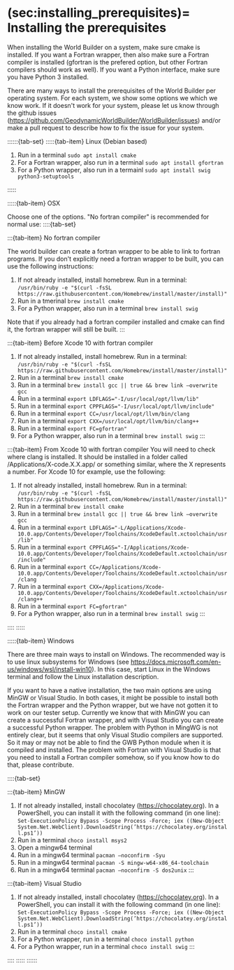 (sec:installing_prerequisites)=
Installing the prerequisites
============================

When installing the World Builder on a system, make sure cmake is installed.
If you want a Fortran wrapper, then also make sure a Fortran compiler is installed (gfortran is the prefered option, but other Fortran compilers should work as well).
If you want a Python interface, make sure you have Python 3 installed.

There are many ways to install the prerequisites of the World Builder per operating system.
For each system, we show some options we which we know work.
If it doesn't work for your system, please let us know through the github issues (<https://github.com/GeodynamicWorldBuilder/WorldBuilder/issues>) and/or make a pull request to describe how to fix the issue for your system.

::::::{tab-set}
:::::{tab-item} Linux (Debian based)

1. Run in a terminal `sudo apt install cmake`
2. For a Fortran wrapper, also run in a terminal `sudo apt install gfortran`
3. For a Python wrapper, also run in a termainl `sudo apt install swig python3-setuptools`

:::::

:::::{tab-item} OSX

Choose one of the options. "No fortran compiler" is recommended for normal use:
::::{tab-set}

:::{tab-item} No fortran compiler

The world builder can create a fortran wrapper to be able to link to fortran programs.
If you don't explicitly need a fortran wrapper to be built, you can use the following instructions:
1. If not already installed, install homebrew. Run in a terminal: `/usr/bin/ruby -e "$(curl -fsSL https://raw.githubusercontent.com/Homebrew/install/master/install)"`
2. Run in a tmerinal `brew install cmake`
3. For a Python wrapper, also run in a terminal `brew install swig`

Note that if you already had a fortran compiler installed and cmake can find it, the fortran wrapper will still be built.
:::

:::{tab-item} Before Xcode 10 with fortran compiler
1. If not already installed, install homebrew. Run in a terminal: `/usr/bin/ruby -e "$(curl -fsSL https://raw.githubusercontent.com/Homebrew/install/master/install)"`
2. Run in a terminal `brew install cmake`
3. Run in a terminal `brew install gcc || true && brew link –overwrite gcc`
4. Run in a terminal `export LDFLAGS="-I/usr/local/opt/llvm/lib"`
5. Run in a terminal `export CPPFLAGS="-I/usr/local/opt/llvm/include"`
6. Run in a terminal `export CC=/usr/local/opt/llvm/bin/clang`
7. Run in a terminal `export CXX=/usr/local/opt/llvm/bin/clang++`
8. Run in a terminal `export FC=gfortran"`
9. For a Python wrapper, also run in a terminal `brew install swig`
:::

:::{tab-item} From Xcode 10 with fortran compiler
You will need to check where clang is installed.
It should be installed in a folder called /Applications/X-code.X.X.app/ or something similar, where the X represents a number.
For Xcode 10 for example, use the following:
1. If not already installed, install homebrew. Run in a terminal: `/usr/bin/ruby -e "$(curl -fsSL https://raw.githubusercontent.com/Homebrew/install/master/install)"`
2. Run in a terminal `brew install cmake`
3. Run in a terminal `brew install gcc || true && brew link –overwrite gcc`
4. Run in a terminal `export LDFLAGS="-L/Applications/Xcode-10.0.app/Contents/Developer/Toolchains/XcodeDefault.xctoolchain/usr/lib"`
5. Run in a terminal `export CPPFLAGS="-I/Applications/Xcode-10.0.app/Contents/Developer/Toolchains/XcodeDefault.xctoolchain/usr/include"`
6. Run in a terminal `export CC=/Applications/Xcode-10.0.app/Contents/Developer/Toolchains/XcodeDefault.xctoolchain/usr/clang`
7. Run in a terminal `export CXX=/Applications/Xcode-10.0.app/Contents/Developer/Toolchains/XcodeDefault.xctoolchain/usr/clang++`
8. Run in a terminal `export FC=gfortran"`
9. For a Python wrapper, also run in a terminal `brew install swig`
:::

::::
:::::

:::::{tab-item} Windows

There are three main ways to install on Windows.
The recommended way is to use linux subsystems for Windows (see <https://docs.microsoft.com/en-us/windows/wsl/install-win10>).
In this case, start Linux in the Windows terminal and follow the Linux installation description.

If you want to have a native installation, the two main options are using MinGW or Visual Studio.
In both cases, it might be possible to install both the Fortran wrapper and the Python wrapper, but we have not gotten it to work on our tester setup.
Currently we know that with MinGW you can create a successful Fortran wrapper, and with Visual Studio you can create a successful Python wrapper.
The problem with Python in MingWG is not entirely clear, but it seems that only Visual Studio compilers are supported.
So it may or may not be able to find the GWB Python module when it is compiled and installed.
The problem with Fortran with Visual Studio is that you need to install a Fortran compiler somehow, so if you know how to do that, please contribute.

::::{tab-set}

:::{tab-item} MinGW
1. If not already installed, install chocolatey (<https://chocolatey.org>). In a PowerShell, you can install it with the following command (in one line): `Set-ExecutionPolicy Bypass -Scope Process -Force; iex ((New-Object System.Net.WebClient).DownloadString(’https://chocolatey.org/install.ps1’))`
2. Run in a terminal `choco install msys2`
3. Open a mingw64 terminal
4. Run in a mingw64 terminal `pacman –noconfirm -Syu`
5. Run in a mingw64 terminal `pacman -S mingw-w64-x86_64-toolchain`
6. Run in a mingw64 terminal `pacman –noconfirm -S dos2unix`
:::

:::{tab-item} Visual Studio
1. If not already installed, install chocolatey (<https://chocolatey.org>). In a PowerShell, you can install it with the following command (in one line): `Set-ExecutionPolicy Bypass -Scope Process -Force; iex ((New-Object System.Net.WebClient).DownloadString(’https://chocolatey.org/install.ps1’))`
2. Run in a terminal `choco install cmake`
3. For a Python wrapper, run in a terminal `choco install python`
4. For a Python wrapper, run in a terminal `choco install swig`
:::

::::
:::::
::::::
